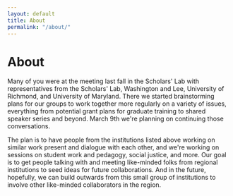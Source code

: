 ```yaml
---
layout: default
title: About
permalink: "/about/"
---
```


# About

Many of you were at the meeting last fall in the Scholars' Lab with representatives from the Scholars' Lab, Washington and Lee, University of Richmond, and University of Maryland. There we started brainstorming plans for our groups to work together more regularly on a variety of issues, everything from potential grant plans for graduate training to shared speaker series and beyond. March 9th we're planning on continuing those conversations.

The plan is to have people from the institutions listed above working on similar work present and dialogue with each other, and we're working on sessions on student work and pedagogy, social justice, and more. Our goal is to get people talking with and meeting like-minded folks from regional institutions to seed ideas for future collaborations. And in the future, hopefully, we can build outwards from this small group of institutions to involve other like-minded collaborators in the region.
